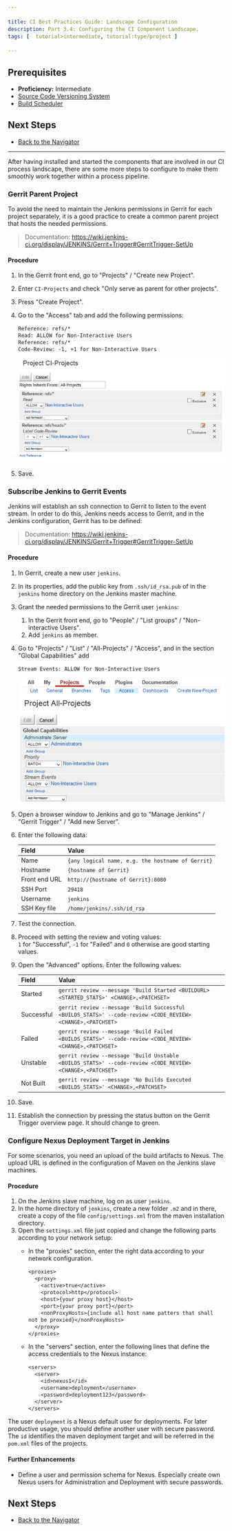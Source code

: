 ```yaml
---

title: CI Best Practices Guide: Landscape Configuration
description: Part 3.4: Configuring the CI Component Landscape.
tags: [  tutorial>intermediate, tutorial:type/project ]

---
```


## Prerequisites  

  - **Proficiency:** Intermediate
  - [Source Code Versioning System](http://go.sap.com/developer/tutorials/ci-best-practices-scm.html)
  - [Build Scheduler](http://go.sap.com/developer/tutorials/ci-best-practices-build.html)

## Next Steps

  - [Back to the Navigator](http://go.sap.com/developer/tutorials/ci-best-practices-intro.html)
  
---


After having installed and started the components that are involved in our CI process landscape, there are some more steps to configure to make them smoothly work together within a process pipeline.


### Gerrit Parent Project

To avoid the need to maintain the Jenkins permissions in Gerrit for each project separately, it is a good practice to create a common parent project that hosts the needed permissions.  

> Documentation: https://wiki.jenkins-ci.org/display/JENKINS/Gerrit+Trigger#GerritTrigger-SetUp

#### Procedure

1. In the Gerrit front end, go to "Projects" / "Create new Project". 
2. Enter `CI-Projects` and check "Only serve as parent for other projects".
3. Press "Create Project".
4. Go to the "Access" tab and add the following permissions: 

   ```
   Reference: refs/*   
   Read: ALLOW for Non-Interactive Users   
   Reference: refs/*   
   Code-Review: -1, +1 for Non-Interactive Users
   ```

   ![Project Permissions](landscape-1.png)

5. Save.


### Subscribe Jenkins to Gerrit Events

Jenkins will establish an ssh connection to Gerrit to listen to the event stream. In order to do this, Jenkins needs access to Gerrit, and in the Jenkins configuration, Gerrit has to be defined:  

> Documentation: https://wiki.jenkins-ci.org/display/JENKINS/Gerrit+Trigger#GerritTrigger-SetUp

#### Procedure

1. In Gerrit, create a new user `jenkins`. 
2. In its properties, add the public key from `.ssh/id_rsa.pub` of in the `jenkins` home directory on the Jenkins master machine.
3. Grant the needed permissions to the Gerrit user `jenkins`:
   1. In the Gerrit front end, go to "People" / "List groups" / "Non-interactive Users". 
   2. Add `jenkins` as member.
       
4. Go to "Projects" / "List" / "All-Projects" / "Access", and in the section "Global Capabilities"  add 

   ```
   Stream Events: ALLOW for Non-Interactive Users
   ```  

   ![Project Permissions](landscape-2.png)
5. Open a browser window to Jenkins and go to "Manage Jenkins" / "Gerrit Trigger" / "Add new Server".
6. Enter the following data:
  
   Field         | Value 
   :------------ | :-----------------------------------
   Name          | `{any logical name, e.g. the hostname of Gerrit}` 
   Hostname      | `{hostname of Gerrit}` 
   Front end URL | `http://{hostname of Gerrit}:8080` 
   SSH Port      | `29418` 
   Username      | `jenkins` |
   SSH Key file  | `/home/jenkins/.ssh/id_rsa` 
        
7. Test the connection.
8. Proceed with setting the review and voting values:  
   `1` for "Successful", `-1` for "Failed" and `0` otherwise are good starting values.
9. Open the "Advanced" options. Enter the following values:
  
   Field      | Value 
   :--------- | :------------------------------------------------------------------------- 
   Started    | `gerrit review --message 'Build Started <BUILDURL> <STARTED_STATS>' <CHANGE>,<PATCHSET>` 
   Successful | `gerrit review --message 'Build Successful <BUILDS_STATS>' --code-review <CODE_REVIEW> <CHANGE>,<PATCHSET>` 
   Failed     | `gerrit review --message 'Build Failed <BUILDS_STATS>' --code-review <CODE_REVIEW> <CHANGE>,<PATCHSET>` 
   Unstable   | `gerrit review --message 'Build Unstable <BUILDS_STATS>' --code-review <CODE_REVIEW> <CHANGE>,<PATCHSET>` 
   Not Built  | `gerrit review --message 'No Builds Executed <BUILDS_STATS>' <CHANGE>,<PATCHSET>` 
 
10. Save.
11. Establish the connection by pressing the status button on the Gerrit Trigger overview page. It should change to green.


### Configure Nexus Deployment Target in Jenkins

For some scenarios, you need an upload of the build artifacts to Nexus. The upload URL is defined in the configuration of Maven on the Jenkins slave machines.

#### Procedure

1. On the Jenkins slave machine, log on as user `jenkins`.
2. In the home directory of `jenkins`, create a new folder `.m2` and in there, create a copy of the file `config/settings.xml` from the maven installation directory.
3. Open the `settings.xml` file just copied and change the following parts according to your network setup:
   - In the "proxies" section, enter the right data according to your network configuration.
   
     ```
     <proxies>
       <proxy>
         <active>true</active>
         <protocol>http</protocol>
         <host>{your proxy host}</host>
         <port>{your proxy port}</port>
         <nonProxyHosts>{include all host name patters that shall not be proxied}</nonProxyHosts>
       </proxy>
     </proxies>
     ```
     
   - In the "servers" section, enter the following lines that define the access credentials to the Nexus instance:
   
     ```
     <servers>
       <server>
         <id>nexus1</id>
         <username>deployment</username>
         <password>deployment123</password>
       </server>
     </servers>
     ```
         
The user `deployment` is a Nexus default user for deployments. For later productive usage, you should define another user with secure password. The `id` identifies the maven deployment target and will be referred in the `pom.xml` files of the projects.


#### Further Enhancements

  - Define a user and permission schema for Nexus. Especially create own Nexus users for Administration and Deployment with secure passwords.


## Next Steps

  - [Back to the Navigator](http://go.sap.com/developer/tutorials/ci-best-practices-intro.html)
